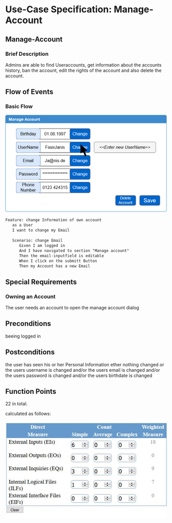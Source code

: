 # Use-Case Specification: Manage-Account

## Manage-Account
### Brief Description

Admins are able to find Useraccounts, get information about the accounts history, ban the account, edit the rights of the account and also delete the account.

## Flow of Events
### Basic Flow
![UC-Manage_Account-Diagram](./Bilder/Manage_Account.jpg)
``` Gherkin
Feature: change Information of own account 
   as a User
   I want to change my Email

   Scenario: change Email
      Given I am logged in
      And I have navigated to section "Manage account"
      Then the email-inputfield is editable
      When I click on the submitt Button  
      Then my Account has a new Email
```

## Special Requirements
### Owning an Account

The user needs an account to open the manage account dialog

## Preconditions
beeing logged in

## Postconditions

the user has seen his or her Personal Information
ether nothing changed
or the users username is changed
and/or the users email is changed
and/or the users password is changed
and/or the users birthdate is changed

## Function Points

22 in total.

calculated as follows:

![FP-Calc](./FP.JPG)
